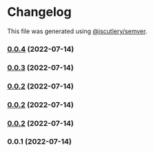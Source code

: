# Changelog

This file was generated using [@jscutlery/semver](https://github.com/jscutlery/semver).

### [0.0.4](https://github.com/yurikrupnik/nx-go-playground/compare/react-components-0.0.3...react-components-0.0.4) (2022-07-14)

### [0.0.3](https://github.com/yurikrupnik/nx-go-playground/compare/react-components-0.0.2...react-components-0.0.3) (2022-07-14)

### [0.0.2](https://github.com/yurikrupnik/nx-go-playground/compare/react-components-0.0.1...react-components-0.0.2) (2022-07-14)

### [0.0.2](https://github.com/yurikrupnik/nx-go-playground/compare/react-components-0.0.1...react-components-0.0.2) (2022-07-14)

### [0.0.2](https://github.com/yurikrupnik/nx-go-playground/compare/react-components-0.0.1...react-components-0.0.2) (2022-07-14)

### 0.0.1 (2022-07-14)
